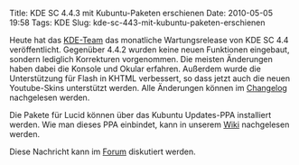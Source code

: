 Title: KDE SC 4.4.3 mit Kubuntu-Paketen erschienen
Date: 2010-05-05 19:58
Tags: KDE
Slug: kde-sc-443-mit-kubuntu-paketen-erschienen

Heute hat das [KDE-Team](http://www.kde.org "http://www.kde.org") das
monatliche Wartungsrelease von KDE SC 4.4 veröffentlicht. Gegenüber
4.4.2 wurden keine neuen Funktionen eingebaut, sondern lediglich
Korrekturen vorgenommen. Die meisten Änderungen haben dabei die Konsole
und Okular erfahren. Außerdem wurde die Unterstützung für Flash in KHTML
verbessert, so dass jetzt auch die neuen Youtube-Skins unterstützt
werden. Alle Änderungen können im
[Changelog](http://www.kde.org/announcements/changelogs/changelog4_4_2to4_4_3.php "http://www.kde.org/announcements/changelogs/changelog4_4_2to4_4_3.php")
nachgelesen werden.


Die Pakete für Lucid können über das Kubuntu Updates-PPA installiert
werden. Wie man dieses PPA einbindet, kann in unserem
[Wiki](http://wiki.kubuntu-de.org/Konfiguration/Programme_installieren/Paketmanagement/Paketquellen/Lucid/UpdatesPPA "http://wiki.kubuntu-de.org/Konfiguration/Programme_installieren/Paketmanagement/Paketquellen/Lucid/UpdatesPPA")
nachgelesen werden.


<!--break--><!--break-->

Diese Nachricht kann im
[Forum](http://forum.kubuntu-de.org/index.php?board=1.0 "http://forum.kubuntu-de.org/index.php?board=1.0")
diskutiert werden.



